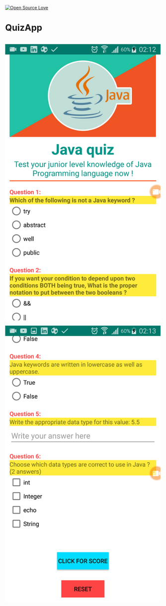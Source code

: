 [![Open Source Love](https://badges.frapsoft.com/os/v1/open-source.svg?v=103)](https://github.com/ellerbrock/open-source-badges/)
# QuizApp


<br><img align="top" width="500" src="asset/ss1.png" alt="http://goodtoknow.media.ipcdigital.co.uk" />
<br>
<br><img align="top" width="500" src="asset/ss2.png" alt="http://goodtoknow.media.ipcdigital.co.uk" />
